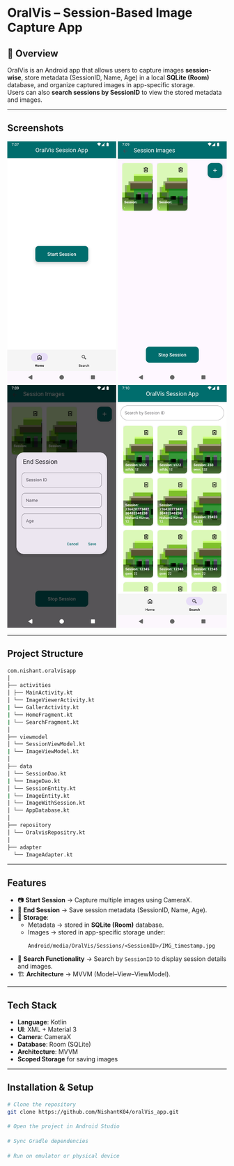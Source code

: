 # OralVis – Session-Based Image Capture App

## 📌 Overview
OralVis is an Android app that allows users to capture images **session-wise**, store metadata (SessionID, Name, Age) in a local **SQLite (Room)** database, and organize captured images in app-specific storage.  
Users can also **search sessions by SessionID** to view the stored metadata and images.

---
##  Screenshots  
<img src="https://github.com/NishantK04/oralVis_app/blob/master/home.png" width="250"> <img src="https://github.com/NishantK04/oralVis_app/blob/master/preview.png" width="250"> <img src="https://github.com/NishantK04/oralVis_app/blob/master/info_add.png" width="250"> <img src="https://github.com/NishantK04/oralVis_app/blob/master/search.png" width="250">

---
##  Project Structure
```sh
com.nishant.oralvisapp
│
├── activities
│ ├── MainActivity.kt
│ └── ImageViewerActivity.kt
| └── GallerActivity.kt
| └── HomeFragment.kt
| └── SearchFragment.kt
│
├── viewmodel
│ └── SessionViewModel.kt
| └── ImageViewModel.kt
│
├── data
│ └── SessionDao.kt
| └── ImageDao.kt
│ └── SessionEntity.kt
| └── ImageEntity.kt
│ └── ImageWithSession.kt
│ └── AppDatabase.kt
│
├── repository
│ └── OralvisRepositry.kt
│
├── adapter
  └── ImageAdapter.kt


```

---

##  Features
- 📷 **Start Session** → Capture multiple images using CameraX.  
- 📝 **End Session** → Save session metadata (SessionID, Name, Age).  
- 💾 **Storage**:
  - Metadata → stored in **SQLite (Room)** database.  
  - Images → stored in app-specific storage under:  
    ```
    Android/media/OralVis/Sessions/<SessionID>/IMG_timestamp.jpg
    ```
- 🔎 **Search Functionality** → Search by `SessionID` to display session details and images.  
- 🏗️ **Architecture** → MVVM (Model–View–ViewModel).  

---

##  Tech Stack
- **Language**: Kotlin
- **UI**: XML + Material 3  
- **Camera**: CameraX  
- **Database**: Room (SQLite)  
- **Architecture**: MVVM  
- **Scoped Storage** for saving images  

---

##  Installation & Setup
```sh
# Clone the repository
git clone https://github.com/NishantK04/oralVis_app.git

# Open the project in Android Studio

# Sync Gradle dependencies

# Run on emulator or physical device
